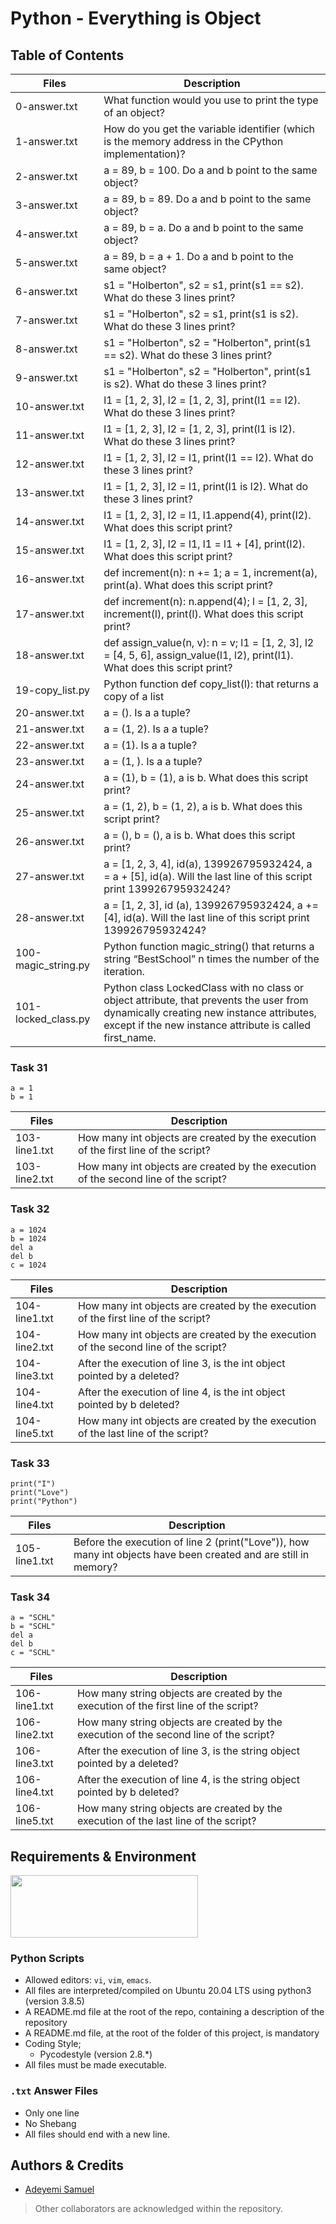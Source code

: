 # Python - Everything is Object

## Table of Contents
| Files | Description |
| --- | --- |
|0-answer.txt	| What function would you use to print the type of an object? |
| 1-answer.txt	| How do you get the variable identifier (which is the memory address in the CPython implementation)? |
| 2-answer.txt	| a = 89, b = 100. Do a and b point to the same object? |
| 3-answer.txt	| a = 89, b = 89. Do a and b point to the same object? |
| 4-answer.txt	| a = 89, b = a. Do a and b point to the same object? |
| 5-answer.txt	| a = 89, b = a + 1. Do a and b point to the same object? |
| 6-answer.txt |	s1 = "Holberton", s2 = s1, print(s1 == s2). What do these 3 lines print? |
| 7-answer.txt |	s1 = "Holberton", s2 = s1, print(s1 is s2). What do these 3 lines print? |
| 8-answer.txt	| s1 = "Holberton", s2 = "Holberton", print(s1 == s2). What do these 3 lines print? |
| 9-answer.txt	| s1 = "Holberton", s2 = "Holberton", print(s1 is s2). What do these 3 lines print? |
| 10-answer.txt	| l1 = [1, 2, 3], l2 = [1, 2, 3], print(l1 == l2). What do these 3 lines print? |
| 11-answer.txt	| l1 = [1, 2, 3], l2 = [1, 2, 3], print(l1 is l2). What do these 3 lines print? |
| 12-answer.txt	| l1 = [1, 2, 3], l2 = l1, print(l1 == l2). What do these 3 lines print? |
| 13-answer.txt| 	l1 = [1, 2, 3], l2 = l1, print(l1 is l2). What do these 3 lines print? |
| 14-answer.txt	| l1 = [1, 2, 3], l2 = l1, l1.append(4), print(l2). What does this script print? |
| 15-answer.txt	| l1 = [1, 2, 3], l2 = l1, l1 = l1 + [4], print(l2). What does this script print? |
| 16-answer.txt	| def increment(n): n += 1; a = 1, increment(a), print(a). What does this script print? |
| 17-answer.txt	| def increment(n): n.append(4); l = [1, 2, 3], increment(l), print(l). What does this script print? |
| 18-answer.txt	| def assign_value(n, v): n = v; l1 = [1, 2, 3], l2 = [4, 5, 6], assign_value(l1, l2), print(l1). What does this script print? |
| 19-copy_list.py	| Python function def copy_list(l): that returns a copy of a list
| 20-answer.txt	| a = (). Is a a tuple? |
| 21-answer.txt	| a = (1, 2). Is a a tuple? |
| 22-answer.txt	| a = (1). Is a a tuple? |
| 23-answer.txt	| a = (1, ). Is a a tuple? |
| 24-answer.txt	| a = (1), b = (1), a is b. What does this script print? |
| 25-answer.txt	| a = (1, 2), b = (1, 2), a is b. What does this script print? |
| 26-answer.txt	| a = (), b = (), a is b. What does this script print? |
| 27-answer.txt	| a = [1, 2, 3, 4], id(a), 139926795932424, a = a + [5], id(a). Will the last line of this script print 139926795932424? |
| 28-answer.txt	| a = [1, 2, 3], id (a), 139926795932424, a += [4], id(a). Will the last line of this script print 139926795932424? |
| 100-magic_string.py	| Python function magic_string() that returns a string “BestSchool” n times the number of the iteration. |
| 101-locked_class.py	| Python class LockedClass with no class or object attribute, that prevents the user from dynamically creating new instance attributes, except if the new instance attribute is called first_name. |

### Task 31
```
a = 1
b = 1
```

| Files | Description |
| --- | --- |
| 103-line1.txt	| How many int objects are created by the execution of the first line of the script? | 
| 103-line2.txt	| How many int objects are created by the execution of the second line of the script? |

### Task 32
```
a = 1024
b = 1024
del a
del b
c = 1024
```

| Files | Description |
| --- | --- |
| 104-line1.txt	| How many int objects are created by the execution of the first line of the script? |
| 104-line2.txt	| How many int objects are created by the execution of the second line of the script? |
| 104-line3.txt	| After the execution of line 3, is the int object pointed by a deleted? |
| 104-line4.txt |	After the execution of line 4, is the int object pointed by b deleted? |
| 104-line5.txt	| How many int objects are created by the execution of the last line of the script? |

### Task 33
```
print("I")
print("Love")
print("Python")
```


| Files | Description |
| --- | --- |
| 105-line1.txt	| Before the execution of line 2 (print("Love")), how many int objects have been created and are still in memory? |

### Task 34
```
a = "SCHL"
b = "SCHL"
del a
del b
c = "SCHL"
```


| Files | Description |
| --- | --- |
| 106-line1.txt	| How many string objects are created by the execution of the first line of the script? |
| 106-line2.txt	| How many string objects are created by the execution of the second line of the script? |
| 106-line3.txt	| After the execution of line 3, is the string object pointed by a deleted? |
| 106-line4.txt	| After the execution of line 4, is the string object pointed by b deleted? |
| 106-line5.txt	| How many string objects are created by the execution of the last line of the script? |


## Requirements & Environment
<img src="https://alx-apply.hbtn.io/brand_alx/share_image_2019.jpg" width="300" height="100" />

### Python Scripts
- Allowed editors: `vi`, `vim`, `emacs`.
- All files are interpreted/compiled on Ubuntu 20.04 LTS using python3 (version 3.8.5)
- A README.md file at the root of the repo, containing a description of the repository
- A README.md file, at the root of the folder of this project, is mandatory
- Coding Style;
  - Pycodestyle (version 2.8.*)
- All files must be made executable.

### `.txt` Answer Files
- Only one line
- No Shebang
- All files should end with a new line.


## Authors & Credits
- [Adeyemi Samuel](https://@github.com/Samfrodo9)
> Other collaborators are acknowledged within the repository.
